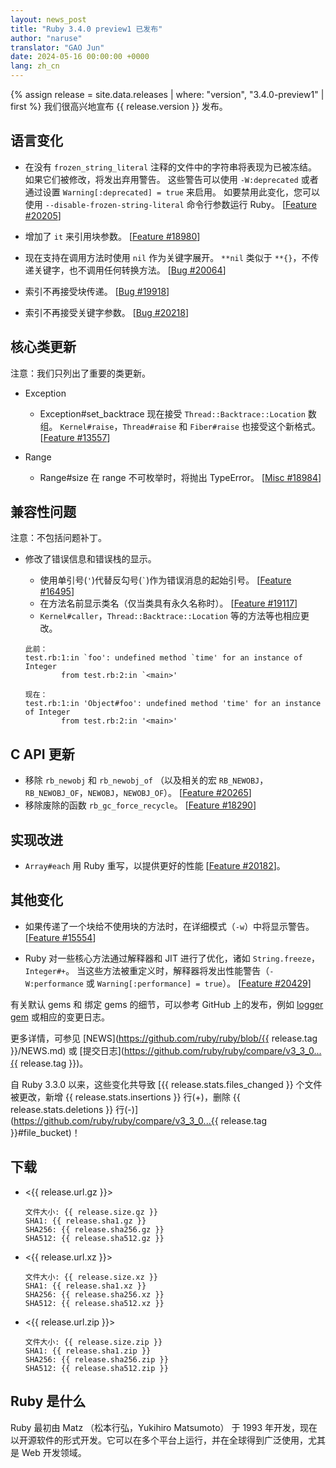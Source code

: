 ```yaml
---
layout: news_post
title: "Ruby 3.4.0 preview1 已发布"
author: "naruse"
translator: "GAO Jun"
date: 2024-05-16 00:00:00 +0000
lang: zh_cn
---
```


{% assign release = site.data.releases | where: "version", "3.4.0-preview1" | first %}
我们很高兴地宣布 {{ release.version }} 发布。

## 语言变化

* 在没有 `frozen_string_literal` 注释的文件中的字符串将表现为已被冻结。
  如果它们被修改，将发出弃用警告。
  这些警告可以使用 `-W:deprecated` 或者通过设置 `Warning[:deprecated] = true` 来启用。
  如要禁用此变化，您可以使用 `--disable-frozen-string-literal` 命令行参数运行 Ruby。 [[Feature #20205]]

* 增加了 `it` 来引用块参数。 [[Feature #18980]]

* 现在支持在调用方法时使用 `nil` 作为关键字展开。
  `**nil` 类似于 `**{}`，不传递关键字，也不调用任何转换方法。 [[Bug #20064]]

* 索引不再接受块传递。 [[Bug #19918]]

* 索引不再接受关键字参数。 [[Bug #20218]]

## 核心类更新

注意：我们只列出了重要的类更新。

* Exception

  * Exception#set_backtrace 现在接受 `Thread::Backtrace::Location` 数组。
    `Kernel#raise`，`Thread#raise` 和 `Fiber#raise` 也接受这个新格式。 [[Feature #13557]]

* Range

  * Range#size 在 range 不可枚举时，将抛出 TypeError。 [[Misc #18984]]

## 兼容性问题

注意：不包括问题补丁。

* 修改了错误信息和错误栈的显示。
  * 使用单引号(`'`)代替反勾号(`` ` ``)作为错误消息的起始引号。 [[Feature #16495]]
  * 在方法名前显示类名（仅当类具有永久名称时）。 [[Feature #19117]]
  * `Kernel#caller`，`Thread::Backtrace::Location` 等的方法等也相应更改。

  ```
  此前：
  test.rb:1:in `foo': undefined method `time' for an instance of Integer
          from test.rb:2:in `<main>'

  现在：
  test.rb:1:in 'Object#foo': undefined method 'time' for an instance of Integer
          from test.rb:2:in '<main>'
  ```

## C API 更新

* 移除 `rb_newobj` 和 `rb_newobj_of` （以及相关的宏 `RB_NEWOBJ`，`RB_NEWOBJ_OF`，`NEWOBJ`，`NEWOBJ_OF`）。 [[Feature #20265]]
* 移除废除的函数 `rb_gc_force_recycle`。 [[Feature #18290]]

## 实现改进

* `Array#each` 用 Ruby 重写，以提供更好的性能 [[Feature #20182]]。

## 其他变化

* 如果传递了一个块给不使用块的方法时，在详细模式（`-w`）中将显示警告。 [[Feature #15554]]

* Ruby 对一些核心方法通过解释器和 JIT 进行了优化，诸如 `String.freeze`，`Integer#+`。
  当这些方法被重定义时，解释器将发出性能警告（`-W:performance` 或 `Warning[:performance] = true`）。 [[Feature #20429]]

有关默认 gems 和 绑定 gems 的细节，可以参考 GitHub 上的发布，例如 [logger gem](https://github.com/ruby/logger/releases) 或相应的变更日志。

更多详情，可参见 [NEWS](https://github.com/ruby/ruby/blob/{{ release.tag }}/NEWS.md)
或 [提交日志](https://github.com/ruby/ruby/compare/v3_3_0...{{ release.tag }})。

自 Ruby 3.3.0 以来，这些变化共导致 [{{ release.stats.files_changed }} 个文件被更改，新增 {{ release.stats.insertions }} 行(+)，删除 {{ release.stats.deletions }} 行(-)](https://github.com/ruby/ruby/compare/v3_3_0...{{ release.tag }}#file_bucket)！

## 下载

* <{{ release.url.gz }}>

      文件大小: {{ release.size.gz }}
      SHA1: {{ release.sha1.gz }}
      SHA256: {{ release.sha256.gz }}
      SHA512: {{ release.sha512.gz }}

* <{{ release.url.xz }}>

      文件大小: {{ release.size.xz }}
      SHA1: {{ release.sha1.xz }}
      SHA256: {{ release.sha256.xz }}
      SHA512: {{ release.sha512.xz }}

* <{{ release.url.zip }}>

      文件大小: {{ release.size.zip }}
      SHA1: {{ release.sha1.zip }}
      SHA256: {{ release.sha256.zip }}
      SHA512: {{ release.sha512.zip }}

## Ruby 是什么

Ruby 最初由 Matz （松本行弘，Yukihiro Matsumoto） 于 1993 年开发，现在以开源软件的形式开发。它可以在多个平台上运行，并在全球得到广泛使用，尤其是 Web 开发领域。


[Feature #13557]: https://bugs.ruby-lang.org/issues/13557
[Feature #15554]: https://bugs.ruby-lang.org/issues/15554
[Feature #16495]: https://bugs.ruby-lang.org/issues/16495
[Feature #18290]: https://bugs.ruby-lang.org/issues/18290
[Feature #18980]: https://bugs.ruby-lang.org/issues/18980
[Misc #18984]:    https://bugs.ruby-lang.org/issues/18984
[Feature #19117]: https://bugs.ruby-lang.org/issues/19117
[Bug #19918]:     https://bugs.ruby-lang.org/issues/19918
[Bug #20064]:     https://bugs.ruby-lang.org/issues/20064
[Feature #20182]: https://bugs.ruby-lang.org/issues/20182
[Feature #20205]: https://bugs.ruby-lang.org/issues/20205
[Bug #20218]:     https://bugs.ruby-lang.org/issues/20218
[Feature #20265]: https://bugs.ruby-lang.org/issues/20265
[Feature #20429]: https://bugs.ruby-lang.org/issues/20429
